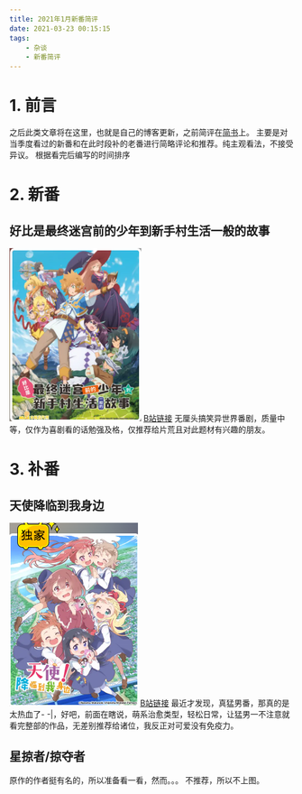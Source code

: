 ```yaml
---
title: 2021年1月新番简评
date: 2021-03-23 00:15:15
tags:
    - 杂谈
    - 新番简评
---
```


# 1. 前言
之后此类文章将在这里，也就是自己的博客更新，之前简评在[简书](https://www.jianshu.com/c/81e01366c389)上。
主要是对当季度看过的新番和在此时段补的老番进行简略评论和推荐。纯主观看法，不接受异议。
根据看完后编写的时间排序

<!-- more -->

# 2. 新番
## 好比是最终迷宫前的少年到新手村生活一般的故事
![](2021年1月新番简评/p_0.png)
[B站链接](https://www.bilibili.com/bangumi/media/md28231833/?spm_id_from=666.25.b_6d656469615f6d6f64756c65.1)
无厘头搞笑异世界番剧，质量中等，仅作为喜剧看的话勉强及格，仅推荐给片荒且对此题材有兴趣的朋友。

# 3. 补番

## 天使降临到我身边
![](2021年1月新番简评/p_2.png)
[B站链接](https://www.bilibili.com/bangumi/media/md4316442/?spm_id_from=666.25.b_6d656469615f6d6f64756c65.1)
最近才发现，真猛男番，那真的是太热血了- -|，好吧，前面在瞎说，萌系治愈类型，轻松日常，让猛男一不注意就看完整部的作品，无差别推荐给诸位，我反正对可爱没有免疫力。

## 星掠者/掠夺者
原作的作者挺有名的，所以准备看一看，然而。。。
不推荐，所以不上图。